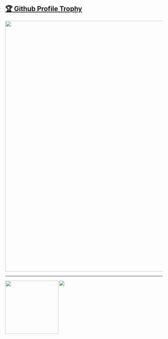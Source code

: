 <a href="https://github.com/ryo-ma/github-profile-trophy"><h2>🏆 Github Profile Trophy</h2></a>
<a href="https://github.com/ryo-ma/github-profile-trophy">
  <img width=800 src="https://github-profile-trophy.vercel.app/?username=ryo-ma&column=7"/>
</a>

---

<div>
  <img height="170" align="left" src="https://github-readme-stats.vercel.app/api?username=ryo-ma&count_private=true&include_all_commits=true" />
  <img src="https://github-readme-stats.vercel.app/api/top-langs/?username=ryo-ma&layout=compact" />
</div>

<!--

<details>
<summary><b>more detail</b></summary>
  

<h1>Presentation</h1>

<h2>【Unite 2017 Tokyo】バグを殲滅！Unityにおける実践テスト手法</h2>
<a href="https://www.slideshare.net/UnityTechnologiesJapan/unite-2017-tokyounity">
  <img width="450" src="https://user-images.githubusercontent.com/6661165/88907506-ac3e2200-d293-11ea-92f5-31cf2647fbb1.png">
</a>

<h2>FIWARE Global Summit - Integrating Function as a Service (FaaS) Capabilities in FIWARE</h2>
<a href="https://www.slideshare.net/FI-WARE/fiware-global-summit-integrating-function-as-a-service-faas-capabilities-in-fiware">
  <img width="450" src="https://user-images.githubusercontent.com/6661165/88908054-5fa71680-d294-11ea-9e50-0dd57019a7a6.png">
</a>

<h1>Patent</h1>

## 発行国/特許番号  jp/特許第6533963
* ユーザ端末、認証端末、認証方法及び決済プログラム  
(User terminals, authentication terminals, authentication methods and payment programs)

## 発行国/特許番号  jp/特許第6447949  
* 決済システム、決済サーバ、決済方法及び決済プログラム  
(Payment systems, payment servers, payment methods and payment programs)

<h1>Books</h1>

* [Ansible徹底活用ガイド ThinkIT 2016_10/6 (The Complete Guide to Ansible ThinkIT)](https://www.amazon.co.jp/Ansible-%E5%BE%B9%E5%BA%95%E6%B4%BB%E7%94%A8%E3%82%AC%E3%82%A4%E3%83%89-Think-Books-%E5%B9%B3/dp/4844381660/ref=tmm_pap_swatch_0?_encoding=UTF8&qid=&sr=)

<h1>Popular Repository</h1>
                 
[![lazyhub](https://github-readme-stats.vercel.app/api/pin/?username=ryo-ma&repo=covid19-japan-web-api&theme=monokai)](https://github.com/ryo-ma/covid19-japan-web-api)

[![lazyhub](https://github-readme-stats.vercel.app/api/pin/?username=ryo-ma&repo=lazyhub&theme=monokai)](https://github.com/ryo-ma/lazyhub)

[![deno-websocket](https://github-readme-stats.vercel.app/api/pin/?username=ryo-ma&repo=deno-websocket&theme=monokai)](https://github.com/ryo-ma/deno-websokcet)

</details>

-->
